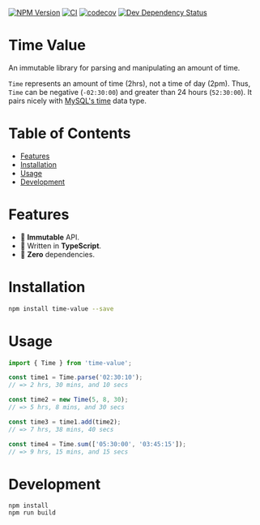 [![NPM Version](https://badge.fury.io/js/time-value.svg)](https://badge.fury.io/js/time-value)
[![CI](https://github.com/justinlettau/time-value/workflows/CI/badge.svg)](https://github.com/justinlettau/time-value/actions)
[![codecov](https://codecov.io/gh/justinlettau/time-value/branch/master/graph/badge.svg)](https://codecov.io/gh/justinlettau/time-value)
[![Dev Dependency Status](https://david-dm.org/justinlettau/time-value/dev-status.svg)](https://david-dm.org/justinlettau/time-value?type=dev)

# Time Value

An immutable library for parsing and manipulating an amount of time.

`Time` represents an amount of time (2hrs), not a time of day (2pm). Thus, `Time` can be negative
(`-02:30:00`) and greater than 24 hours (`52:30:00`). It pairs nicely with
[MySQL's time](https://dev.mysql.com/doc/refman/8.0/en/time.html) data type.

# Table of Contents

- [Features](#features)
- [Installation](#installation)
- [Usage](#usage)
- [Development](#development)

# Features

- 🎉 **Immutable** API.
- 💪 Written in **TypeScript**.
- 🚀 **Zero** dependencies.

# Installation

```bash
npm install time-value --save
```

# Usage

```ts
import { Time } from 'time-value';

const time1 = Time.parse('02:30:10');
// => 2 hrs, 30 mins, and 10 secs

const time2 = new Time(5, 8, 30);
// => 5 hrs, 8 mins, and 30 secs

const time3 = time1.add(time2);
// => 7 hrs, 38 mins, 40 secs

const time4 = Time.sum(['05:30:00', '03:45:15']);
// => 9 hrs, 15 mins, and 15 secs
```

# Development

```
npm install
npm run build
```
